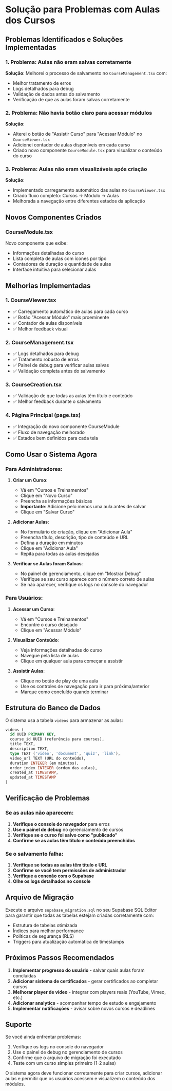 # Solução para Problemas com Aulas dos Cursos

## Problemas Identificados e Soluções Implementadas

### 1. **Problema**: Aulas não eram salvas corretamente
**Solução**: Melhorei o processo de salvamento no `CourseManagement.tsx` com:
- Melhor tratamento de erros
- Logs detalhados para debug
- Validação de dados antes do salvamento
- Verificação de que as aulas foram salvas corretamente

### 2. **Problema**: Não havia botão claro para acessar módulos
**Solução**: 
- Alterei o botão de "Assistir Curso" para "Acessar Módulo" no `CourseViewer.tsx`
- Adicionei contador de aulas disponíveis em cada curso
- Criado novo componente `CourseModule.tsx` para visualizar o conteúdo do curso

### 3. **Problema**: Aulas não eram visualizáveis após criação
**Solução**:
- Implementado carregamento automático das aulas no `CourseViewer.tsx`
- Criado fluxo completo: Cursos → Módulo → Aulas
- Melhorada a navegação entre diferentes estados da aplicação

## Novos Componentes Criados

### CourseModule.tsx
Novo componente que exibe:
- Informações detalhadas do curso
- Lista completa de aulas com ícones por tipo
- Contadores de duração e quantidade de aulas
- Interface intuitiva para selecionar aulas

## Melhorias Implementadas

### 1. CourseViewer.tsx
- ✅ Carregamento automático de aulas para cada curso
- ✅ Botão "Acessar Módulo" mais proeminente
- ✅ Contador de aulas disponíveis
- ✅ Melhor feedback visual

### 2. CourseManagement.tsx
- ✅ Logs detalhados para debug
- ✅ Tratamento robusto de erros
- ✅ Painel de debug para verificar aulas salvas
- ✅ Validação completa antes do salvamento

### 3. CourseCreation.tsx
- ✅ Validação de que todas as aulas têm título e conteúdo
- ✅ Melhor feedback durante o salvamento

### 4. Página Principal (page.tsx)
- ✅ Integração do novo componente CourseModule
- ✅ Fluxo de navegação melhorado
- ✅ Estados bem definidos para cada tela

## Como Usar o Sistema Agora

### Para Administradores:

1. **Criar um Curso**:
   - Vá em "Cursos e Treinamentos" 
   - Clique em "Novo Curso"
   - Preencha as informações básicas
   - **Importante**: Adicione pelo menos uma aula antes de salvar
   - Clique em "Salvar Curso"

2. **Adicionar Aulas**:
   - No formulário de criação, clique em "Adicionar Aula"
   - Preencha título, descrição, tipo de conteúdo e URL
   - Defina a duração em minutos
   - Clique em "Adicionar Aula"
   - Repita para todas as aulas desejadas

3. **Verificar se Aulas foram Salvas**:
   - No painel de gerenciamento, clique em "Mostrar Debug"
   - Verifique se seu curso aparece com o número correto de aulas
   - Se não aparecer, verifique os logs no console do navegador

### Para Usuários:

1. **Acessar um Curso**:
   - Vá em "Cursos e Treinamentos"
   - Encontre o curso desejado
   - Clique em "Acessar Módulo"

2. **Visualizar Conteúdo**:
   - Veja informações detalhadas do curso
   - Navegue pela lista de aulas
   - Clique em qualquer aula para começar a assistir

3. **Assistir Aulas**:
   - Clique no botão de play de uma aula
   - Use os controles de navegação para ir para próxima/anterior
   - Marque como concluído quando terminar

## Estrutura do Banco de Dados

O sistema usa a tabela `videos` para armazenar as aulas:

```sql
videos (
  id UUID PRIMARY KEY,
  course_id UUID (referência para courses),
  title TEXT,
  description TEXT,
  type TEXT ('video', 'document', 'quiz', 'link'),
  video_url TEXT (URL do conteúdo),
  duration INTEGER (em minutos),
  order_index INTEGER (ordem das aulas),
  created_at TIMESTAMP,
  updated_at TIMESTAMP
)
```

## Verificação de Problemas

### Se as aulas não aparecem:

1. **Verifique o console do navegador** para erros
2. **Use o painel de debug** no gerenciamento de cursos
3. **Verifique se o curso foi salvo como "publicado"**
4. **Confirme se as aulas têm título e conteúdo preenchidos**

### Se o salvamento falha:

1. **Verifique se todas as aulas têm título e URL**
2. **Confirme se você tem permissões de administrador**
3. **Verifique a conexão com o Supabase**
4. **Olhe os logs detalhados no console**

## Arquivo de Migração

Execute o arquivo `supabase_migration.sql` no seu Supabase SQL Editor para garantir que todas as tabelas estejam criadas corretamente com:
- Estrutura de tabelas otimizada
- Índices para melhor performance
- Políticas de segurança (RLS)
- Triggers para atualização automática de timestamps

## Próximos Passos Recomendados

1. **Implementar progresso do usuário** - salvar quais aulas foram concluídas
2. **Adicionar sistema de certificados** - gerar certificados ao completar cursos
3. **Melhorar player de vídeo** - integrar com players reais (YouTube, Vimeo, etc.)
4. **Adicionar analytics** - acompanhar tempo de estudo e engajamento
5. **Implementar notificações** - avisar sobre novos cursos e deadlines

## Suporte

Se você ainda enfrentar problemas:
1. Verifique os logs no console do navegador
2. Use o painel de debug no gerenciamento de cursos
3. Confirme que o arquivo de migração foi executado
4. Teste com um curso simples primeiro (1-2 aulas)

O sistema agora deve funcionar corretamente para criar cursos, adicionar aulas e permitir que os usuários acessem e visualizem o conteúdo dos módulos.